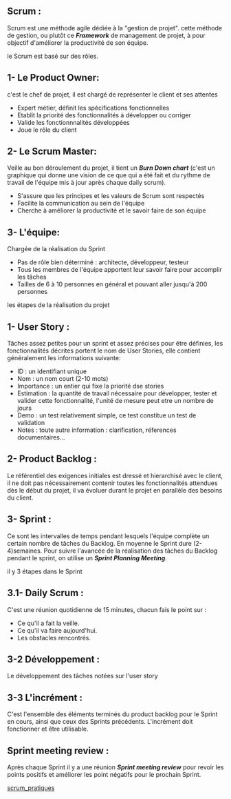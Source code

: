 Scrum :
--------
Scrum est une méthode agile dédiée à la "gestion de projet".
cette méthode de gestion, ou plutôt ce ***Framework*** de management de projet, à pour objectif d'améliorer la productivité de son équipe.

le Scrum est basé sur des rôles.

1- Le Product Owner:
-----------------
c'est le chef de projet, il est chargé de représenter le client et ses attentes
- Expert métier, définit les spécifications fonctionnelles
- Etablit la priorité des fonctionnalités à développer ou corriger
- Valide les fonctionnnalités développées
- Joue le rôle du client

2- Le Scrum Master:
--------------------
Veille au bon déroulement du projet, il tient un ***Burn Down chart*** (c'est un graphique qui donne une vision de ce que qui a été fait et du rythme de travail de l'équipe mis à jour après chaque daily scrum).
- S'assure que les principes et les valeurs de Scrum sont respectés
- Facilite la communication au sein de l'équipe
- Cherche à améliorer la productivité et le savoir faire de son équipe

3- L'équipe:
------------
Chargée de la réalisation du Sprint
- Pas de rôle bien déterminé : architecte, développeur, testeur
- Tous les membres de l'équipe apportent leur savoir faire pour accomplir les tâches
- Tailles de 6 à 10 personnes en général et pouvant aller jusqu'à 200 personnes

les étapes de la réalisation du projet

1- User Story :
----------------
Tâches assez petites pour un sprint et assez précises pour être définies, les fonctionnalités décrites portent le nom de User Stories, elle contient généralement les informations suivante:
- ID : un identifiant unique 
- Nom : un nom court (2-10 mots)
- Importance : un entier qui fixe la priorité dse stories
- Estimation : la quantité de travail nécessaire pour développer, tester et valider cette fonctionnalité, l'unité de mesure peut etre un nombre de jours
- Demo : un test relativement simple, ce test constitue un test de validation
- Notes : toute autre information : clarification, réferences documentaires...

2- Product Backlog :
---------------------
Le référentiel des exigences initiales est dressé et hierarchisé avec le client, il ne doit pas nécessairement contenir toutes les fonctionnalités attendues dès le début du projet, il va évoluer durant le projet en parallèle des besoins du client.

3- Sprint :
------------
Ce sont les intervalles de temps pendant lesquels l'équipe complète un certain nombre de tâches du Backlog.
En moyenne le Sprint dure (2-4)semaines.
Pour suivre l'avancée de la réalisation des tâches du Backlog pendant le sprint, on utilise un ***Sprint Planning Meeting***.

il y 3 étapes dans le Sprint

3.1- Daily Scrum : 
------------------
C'est une réunion quotidienne de 15 minutes, chacun fais le point sur :
- Ce qu'il a fait la veille.
- Ce qu'il va faire aujourd'hui.
- Les obstacles rencontrés.


3-2 Développement : 
-------------------
Le développement des tâches notées sur l'user story



3-3 L'incrément :
-------------------
C'est l'ensemble des éléments terminés du product backlog pour le Sprint en cours, ainsi que ceux des Sprints précédents.
L'incrément doit fonctionner et être utilisable.


Sprint meeting review : 
------------------------
Après chaque Sprint il y a une réunion ***Sprint meeting review*** pour revoir les points positifs et améliorer les point négatifs pour le prochain Sprint.

[scrum_pratiques](scrum_image/scrum_pratiques.png)